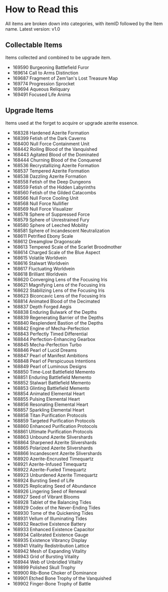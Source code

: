 # How to Read this
All items are broken down into categories, with itemID followed by the Item name.
Latest version: v1.0

## Collectable Items
Items collected and combined to be upgrade item.

* 169590 Burgeoning Battlefield Furor
* 169614 Call to Arms Distinction
* 169687 Fragment of Zem'lan's Lost Treasure Map
* 169774 Progression Sprocket
* 169694 Aqueous Reliquary
* 169491 Focused Life Anima

## Upgrade Items
Items used at the forget to acquire or upgrade azerite essence.

* 168328 Hardened Azerite Formation
* 168399 Fetish of the Dark Caverns
* 168400 Null Force Containment Unit
* 168442 Roiling Blood of the Vanquished
* 168443 Agitated Blood of the Dominated
* 168444 Churning Blood of the Conquered
* 168536 Recrystallizing Azerite Formation
* 168537 Tempered Azerite Formation
* 168538 Dazzling Azerite Formation
* 168558 Fetish of the Deep Dungeons
* 168559 Fetish of the Hidden Labyrinths
* 168560 Fetish of the Gilded Catacombs
* 168566 Null Force Cooling Unit
* 168568 Null Force Nullifier
* 168569 Null Force Visualizer
* 168578 Sphere of Suppressed Force
* 168579 Sphere of Unrestrained Fury
* 168580 Sphere of Leeched Mobility
* 168581 Sphere of Incandescent Neutralization
* 168611 Petrified Ebony Scale
* 168612 Dreamglow Dragonscale
* 168613 Tempered Scale of the Scarlet Broodmother
* 168614 Charged Scale of the Blue Aspect
* 168615 Volatile Worldvein
* 168616 Stalwart Worldvein
* 168617 Fluctuating Worldvein
* 168618 Brilliant Worldvein
* 168620 Converging Lens of the Focusing Iris
* 168621 Magnifying Lens of the Focusing Iris
* 168622 Stabilizing Lens of the Focusing Iris
* 168623 Biconcavic Lens of the Focusing Iris
* 168814 Animated Blood of the Decimated 
* 168837 Depth Forged Aegis
* 168838 Enduring Bulwark of the Depths
* 168839 Regenerating Barrier of the Depths
* 168840 Resplendent Bastion of the Depths
* 168842 Engine of Mecha-Perfection
* 168843 Perfectly Timed Differential
* 168844 Perfection-Enhancing Gearbox
* 168845 Mecha-Perfection Turbo
* 168846 Pearl of Lucid Dreams
* 168847 Pearl of Manifest Ambitions
* 168848 Pearl of Perspicuous Intentions
* 168849 Pearl of Luminous Designs
* 168850 Time-Lost Battlefield Memento
* 168851 Enduring Battlefield Memento
* 168852 Stalwart Battlefield Memento
* 168853 Glinting Battlefield Memento
* 168854 Animated Elemental Heart
* 168855 Pulsing Elemental Heart
* 168856 Resonating Elemental Heart
* 168857 Sparkling Elemental Heart
* 168858 Titan Purification Protocols
* 168859 Targeted Purification Protocols
* 168860 Enhanced Purification Protocols
* 168861 Ultimate Purification Protocols
* 168863 Unbound Azerite Slivershards
* 168864 Sharpened Azerite Slivershards
* 168865 Polarized Azerite Slivershards
* 168866 Incandescent Azerite Slivershards
* 168920 Azerite-Encrusted Timequartz
* 168921 Azerite-Infused Timequartz
* 168922 Azerite-Fueled Timequartz
* 168923 Unburdened Azerite Timequartz
* 168924 Bursting Seed of Life
* 168925 Replicating Seed of Abundance
* 168926 Lingering Seed of Renewal
* 168927 Seed of Vibrant Blooms
* 168928 Tablet of the Balancing Tides
* 168929 Codex of the Never-Ending Tides
* 168930 Tome of the Quickening Tides
* 168931 Vellum of Illuminating Tides
* 168932 Reactive Existence Battery
* 168933 Enhanced Existence Capacitor
* 168934 Calibrated Existence Gauge
* 168935 Existence Vibrancy Display
* 168941 Vitality Redistribution Lattice
* 168942 Mesh of Expanding Vitality
* 168943 Grid of Bursting Vitality
* 168944 Web of Unbridled Vitality
* 169899 Polished Skull Trophy
* 169900 Rib-Bone Choker of Dominance
* 169901 Etched Bone Trophy of the Vanquished
* 169902 Finger-Bone Trophy of Battle

